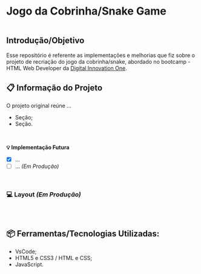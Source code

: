 # Jogo da Cobrinha/Snake Game
<p align="center">
    <img src="">
</p>

## Introdução/Objetivo
Esse repositório é referente as implementações e melhorias que fiz sobre o projeto de recriação do jogo da cobrinha/snake, abordado no bootcamp - HTML Web Developer da <a href="https://web.digitalinnovation.one/home">Digital Innovation One</a>.

## 📋 Informação do Projeto
O projeto original reúne ...

- Seção;
- Seção.

<br/>

<b> 💡 Implementação Futura </b>
- [x] ...
- [ ] ... <i> (Em Produção) </i>

<br/>

### 💻 Layout <i> (Em Produção) </i>
<p align="center">
    <img src="">
</p>

<p align="center">
    <img src="">
</p>

<p align="center">
    <img src="">
</p>


## 📦 Ferramentas/Tecnologias Utilizadas:
- VsCode;
- HTML5 e CSS3 / HTML e CSS;
- JavaScript.
